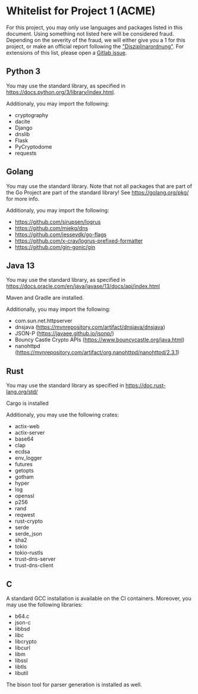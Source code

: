 # Whitelist for Project 1 (ACME)
For this project, you may only use languages and packages listed in this document. Using something not listed here will be considered fraud. Depending on the severity of the fraud, we will either give you a 1 for this project, or make an official report following the ["Disziplinarordnung"](https://www.admin.ch/opc/de/classified-compilation/20042642/index.html). For extensions of this list, please open a [Gitlab issue](https://gitlab.inf.ethz.ch/PRV-PERRIG/netsec-course/netsec-2020-issues).

## Python 3
You may use the standard library, as specified in https://docs.python.org/3/library/index.html.

Additionaly, you may import the following:

- cryptography
- dacite
- Django
- dnslib
- Flask
- PyCryptodome
- requests


## Golang
You may use the standard library. Note that not all packages that are part of the Go Project are part of the standard library! See https://golang.org/pkg/ for more info.

Additionaly, you may import the following:

- https://github.com/sirupsen/logrus
- https://github.com/miekg/dns
- https://github.com/jessevdk/go-flags
- https://github.com/x-cray/logrus-prefixed-formatter
- https://github.com/gin-gonic/gin


##  Java 13 
You may use the standard library, as specified in
https://docs.oracle.com/en/java/javase/13/docs/api/index.html

Maven and Gradle are installed.

Additionally, you may import the following:

- com.sun.net.httpserver
- dnsjava (https://mvnrepository.com/artifact/dnsjava/dnsjava)
- JSON-P (https://javaee.github.io/jsonp/)
- Bouncy Castle Crypto APIs (https://www.bouncycastle.org/java.html)
- nanohttpd (https://mvnrepository.com/artifact/org.nanohttpd/nanohttpd/2.3.1)


## Rust
You may use the standard library as specified in
https://doc.rust-lang.org/std/

Cargo is installed

Additionaly, you may use the following crates:

- actix-web
- actix-server
- base64
- clap
- ecdsa
- env_logger
- futures
- getopts
- gotham
- hyper
- log
- openssl
- p256
- rand
- reqwest
- rust-crypto
- serde
- serde_json
- sha2
- tokio
- tokio-rustls
- trust-dns-server
- trust-dns-client

## C
A standard GCC installation is available on the CI containers. Moreover, you may use the following libraries:

- b64.c
- json-c
- libbsd
- libc
- libcrypto
- libcurl
- libm
- libssl
- libtls
- libutil

The bison tool for parser generation is installed as well.